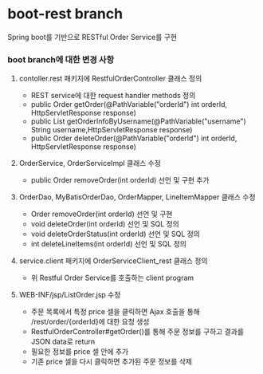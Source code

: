 # boot-rest branch
Spring boot를 기반으로 RESTful Order Service를 구현

### boot branch에 대한 변경 사항
1. contoller.rest 패키지에 RestfulOrderController 클래스 정의
    * REST service에 대한 request handler methods 정의
    * public Order getOrder(@PathVariable("orderId") int orderId, HttpServletResponse response)
    * public List<Order> getOrderInfoByUsername(@PathVariable("username") String username,HttpServletResponse response)
    * public Order deleteOrder(@PathVariable("orderId") int orderId, HttpServletResponse response)   

2. OrderService, OrderServiceImpl 클래스 수정
    * public Order removeOrder(int orderId) 선언 및 구현 추가 
     
3. OrderDao, MyBatisOrderDao, OrderMapper, LineItemMapper 클래스 수정
    * Order removeOrder(int orderId) 선언 및 구현 
    * void deleteOrder(int orderId) 선언 및 SQL 정의 
    * void deleteOrderStatus(int orderId) 선언 및 SQL 정의
    * int deleteLineItems(int orderId) 선언 및 SQL 정의

4. service.client 패키지에 OrderServiceClient_rest 클래스 정의
    * 위 Restful Order Service를 호출하는 client program
    
5. WEB-INF/jsp/ListOrder.jsp 수정
    * 주문 목록에서 특정 price 셀을 클릭하면 Ajax 호출을 통해 /rest/order/{orderId}에 대한 요청 생성  
    * RestfulOrderController#getOrder()를 통해 주문 정보를 구하고 결과를 JSON data로 return
    * 필요한 정보를 price 셀 안에 추가  
    * 기존 price 셀을 다시 클릭하면 추가된 주문 정보를 삭제  
 
